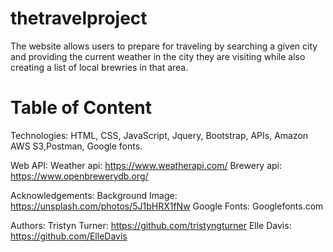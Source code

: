 # thetravelproject
The website allows users to prepare for traveling by searching a given city and providing the current weather in the city they are visiting while also creating a list of local brewries in that area. 

# Table of Content
Technologies:
    HTML, CSS, JavaScript, Jquery, Bootstrap, APIs, Amazon AWS S3,Postman, Google fonts.

Web API:
    Weather api: https://www.weatherapi.com/
    Brewery api: https://www.openbrewerydb.org/

Acknowledgements:
Background Image: https://unsplash.com/photos/5J1bHRX1fNw
Google Fonts: Googlefonts.com

Authors:
    Tristyn Turner: https://github.com/tristyngturner
    Elle Davis: https://github.com/ElleDavis


